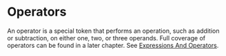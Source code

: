 # Operators

 An operator is a special token that performs an operation, such as addition or subtraction, on either one, two, or three operands. Full coverage of operators can be found in a later chapter. See [Expressions And Operators](expressions-and-operators/).


